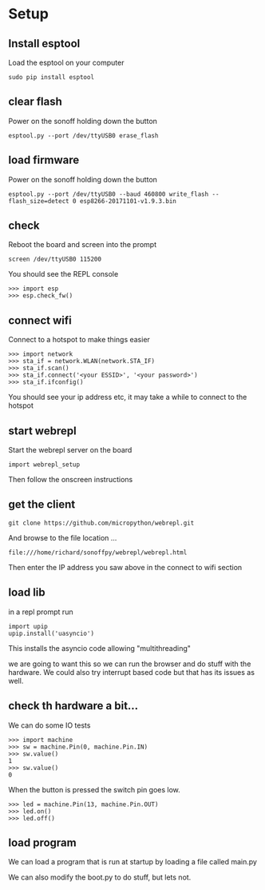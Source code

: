 # Setup
## Install esptool
Load the esptool on your computer
```
sudo pip install esptool
```
## clear flash
Power on the sonoff holding down the button
```
esptool.py --port /dev/ttyUSB0 erase_flash
```
## load firmware
Power on the sonoff holding down the button
```
esptool.py --port /dev/ttyUSB0 --baud 460800 write_flash --flash_size=detect 0 esp8266-20171101-v1.9.3.bin
```

## check
Reboot the board and screen into the prompt
```
screen /dev/ttyUSB0 115200
```
You should see the REPL console
```
>>> import esp
>>> esp.check_fw()
```
## connect wifi
Connect to a hotspot to make things easier
```
>>> import network
>>> sta_if = network.WLAN(network.STA_IF)
>>> sta_if.scan()
>>> sta_if.connect('<your ESSID>', '<your password>')
>>> sta_if.ifconfig()
```
You should see your ip address etc, it may take a while to connect to the hotspot
## start webrepl
Start the webrepl server on the board
```
import webrepl_setup
```
Then follow the onscreen instructions
## get the client
```
git clone https://github.com/micropython/webrepl.git
```
And browse to the file location ...
```
file:///home/richard/sonoffpy/webrepl/webrepl.html
```
Then enter the IP address you saw above in the connect to wifi section
## load lib
in a repl prompt run
```
import upip
upip.install('uasyncio')
```
This installs the asyncio code allowing "multithreading"

we are going to want this so we can run the browser and do stuff with the hardware. We could also try interrupt based code but that has its issues as well.

## check th hardware a bit...
We can do some IO tests
```
>>> import machine
>>> sw = machine.Pin(0, machine.Pin.IN)
>>> sw.value()
1
>>> sw.value()
0
```
When the button is pressed the switch pin goes low.

```
>>> led = machine.Pin(13, machine.Pin.OUT)
>>> led.on()
>>> led.off()
```

## load program
We can load a program that is run at startup by loading a file called main.py

We can also modify the boot.py to do stuff, but lets not.

